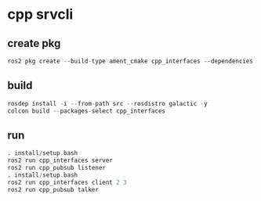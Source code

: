 # cpp srvcli

## create pkg

```asm
ros2 pkg create --build-type ament_cmake cpp_interfaces --dependencies rclcpp tutorial_interfaces
```

## build

```asm
rosdep install -i --from-path src --rosdistro galactic -y
colcon build --packages-select cpp_interfaces
```

## run

```asm
. install/setup.bash
ros2 run cpp_interfaces server
ros2 run cpp_pubsub listener
. install/setup.bash
ros2 run cpp_interfaces client 2 3
ros2 run cpp_pubsub talker
```